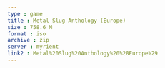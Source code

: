 ```yaml
---
type : game
title : Metal Slug Anthology (Europe)
size : 758.6 M
format : iso
archive : zip
server : myrient
link2 : Metal%20Slug%20Anthology%20%28Europe%29
---
```

